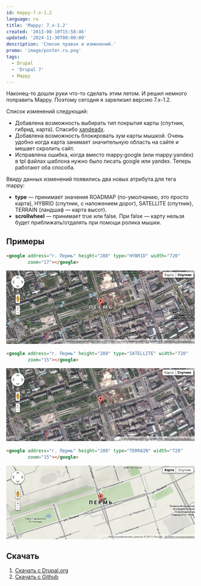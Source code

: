 ```yaml
---
id: mappy-7.x-1.2
language: ru
title: 'Mappy: 7.x-1.2'
created: '2013-08-10T15:58:46'
updated: '2024-11-30T00:00:00'
description: 'Список правок и изменений.'
promo: 'image/poster.ru.png'
tags:
  - Drupal
  - 'Drupal 7'
  - Mappy
---
```


Наконец-то дошли руки что-то сделать этим летом. И решил немного поправить
Mappy. Поэтому сегодня я зарелизил версию 7.x-1.2.

Список изменений следующий:

- Добавлена возможность выбирать тип покрытия карты (спутник, гибрид, карта).
  Спасибо [xandeadx](http://xandeadx.ru/).
- Добавлена возможность блокировать зум карты мышкой. Очень удобно когда карта
  занимает значительную область на сайте и мешает скролить сайт.
- Исправлена ошибка, когда вместо mappy:google (или mappy:yandex) в tpl файлах
  шаблона нужно было писать google или yandex. Теперь работают оба способа.

Ввиду данных изменений появились два новых атрибута для тега mappy:

- **type** — принимает значения ROADMAP (по-умолчанию, это просто карта),
  HYBRID (спутник, с наложением дорог), SATELLITE (спутник), TERRAIN (ландшаф —
  карта высот).
- **scrollwheel** — принимает true или false. При false — карту нельзя будет
  приближать/отдалять при помощи ролика мышки.

## Примеры

```html {"header":"Пример 1"}
<google address="г. Пермь" height="280" type="HYBRID" width="720"
        zoom="17"></google>
```

![HYBRID mappy](image/1.jpg)

```html {"header":"Пример 2"}
<google address="г. Пермь" height="280" type="SATELLITE" width="720"
        zoom="15"></google>
```

![SATELLITE mappy](image/2.jpg)

```html {"header":"Пример 3"}
<google address="г. Пермь" height="280" type="TERRAIN" width="720"
        zoom="15"></google>
```

![TERRAIN mappy](image/3.jpg)

## Скачать

1. [Скачать с Drupal.org](https://drupal.org/project/mappy)
2. [Скачать с Github](https://github.com/Niklan/mappy/releases)
